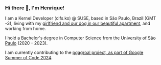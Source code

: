 ### Hi there 👋, I'm Henrique!

I am a Kernel Developer (cifs.ko) @ SUSE, based in São Paulo, Brazil (GMT -3), living with my [girlfriend and our dog in our beautiful apartment](https://decarv.github.io/misc/IMG_6706.jpg), and working from home.

I hold a Bachelor's degree in Computer Science from the [University of São Paulo](https://en.wikipedia.org/wiki/University_of_S%C3%A3o_Paulo) (2020 - 2023).

I am currently contributing to the [pgagroal project, as part of Google Summer of Code 2024](https://github.com/agroal/pgagroal/discussions/442).
